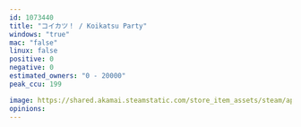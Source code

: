 ```yaml
---
id: 1073440
title: "コイカツ！ / Koikatsu Party"
windows: "true"
mac: "false"
linux: false
positive: 0
negative: 0
estimated_owners: "0 - 20000"
peak_ccu: 199

image: https://shared.akamai.steamstatic.com/store_item_assets/steam/apps/1073440/header.jpg?t=1617946786
opinions:
---
```

